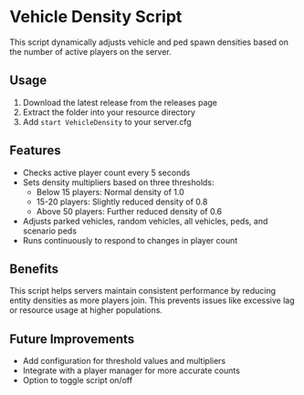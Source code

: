 # Vehicle Density Script

This script dynamically adjusts vehicle and ped spawn densities based on the number of active players on the server.

## Usage

1. Download the latest release from the releases page
2. Extract the folder into your resource directory
3. Add `start VehicleDensity` to your server.cfg

## Features

- Checks active player count every 5 seconds
- Sets density multipliers based on three thresholds:
  - Below 15 players: Normal density of 1.0
  - 15-20 players: Slightly reduced density of 0.8
  - Above 50 players: Further reduced density of 0.6
- Adjusts parked vehicles, random vehicles, all vehicles, peds, and scenario peds
- Runs continuously to respond to changes in player count

## Benefits

This script helps servers maintain consistent performance by reducing entity densities as more players join. This prevents issues like excessive lag or resource usage at higher populations.

## Future Improvements

- Add configuration for threshold values and multipliers
- Integrate with a player manager for more accurate counts
- Option to toggle script on/off

